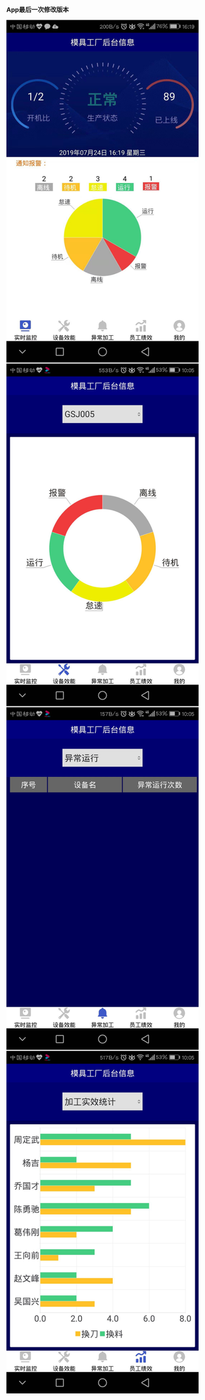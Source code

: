 ### App最后一次修改版本
![GitHub](https://github.com/berieo/deway/blob/master/Andriod_app/%E5%AE%9E%E6%97%B6%E7%9B%91%E6%8E%A7.jpg)
![GitHub](https://github.com/berieo/deway/blob/master/Andriod_app/%E8%AE%BE%E5%A4%87%E6%95%88%E8%83%BD.jpg)
![GitHub](https://github.com/berieo/deway/blob/master/Andriod_app/%E5%BC%82%E5%B8%B8%E5%8A%A0%E5%B7%A5.jpg)
![GitHub](https://github.com/berieo/deway/blob/master/Andriod_app/%E5%91%98%E5%B7%A5%E7%BB%A9%E6%95%88.jpg)


